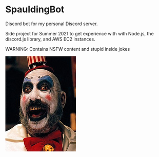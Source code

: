 # SpauldingBot
Discord bot for my personal Discord server.

Side project for Summer 2021 to get experience with with Node.js, the discord.js library, and AWS EC2 instances.

WARNING: Contains NSFW content and stupid inside jokes

![Captain_Spaulding](assets/spaulding.jpg)
